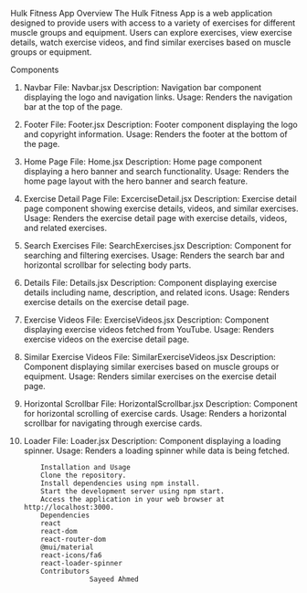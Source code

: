 Hulk Fitness App
Overview
The Hulk Fitness App is a web application designed to provide users with access to a variety of exercises for different muscle groups and equipment. Users can explore exercises, view exercise details, watch exercise videos, and find similar exercises based on muscle groups or equipment.

Components
1. Navbar
    File: Navbar.jsx
    Description: Navigation bar component displaying the logo and navigation links.
    Usage: Renders the navigation bar at the top of the page.
2. Footer
    File: Footer.jsx
    Description: Footer component displaying the logo and copyright information.
    Usage: Renders the footer at the bottom of the page.
3. Home Page
    File: Home.jsx
    Description: Home page component displaying a hero banner and search functionality.
    Usage: Renders the home page layout with the hero banner and search feature.
4. Exercise Detail Page
    File: ExcerciseDetail.jsx
    Description: Exercise detail page component showing exercise details, videos, and similar exercises.
    Usage: Renders the exercise detail page with exercise details, videos, and related exercises.
5. Search Exercises
    File: SearchExercises.jsx
    Description: Component for searching and filtering exercises.
    Usage: Renders the search bar and horizontal scrollbar for selecting body parts.
6. Details
    File: Details.jsx
    Description: Component displaying exercise details including name, description, and related icons.
    Usage: Renders exercise details on the exercise detail page.
7. Exercise Videos
    File: ExerciseVideos.jsx
    Description: Component displaying exercise videos fetched from YouTube.
    Usage: Renders exercise videos on the exercise detail page.
8. Similar Exercise Videos
    File: SimilarExerciseVideos.jsx
    Description: Component displaying similar exercises based on muscle groups or equipment.
    Usage: Renders similar exercises on the exercise detail page.
9. Horizontal Scrollbar
    File: HorizontalScrollbar.jsx
    Description: Component for horizontal scrolling of exercise cards.
    Usage: Renders a horizontal scrollbar for navigating through exercise cards.
10. Loader
    File: Loader.jsx
    Description: Component displaying a loading spinner.
    Usage: Renders a loading spinner while data is being fetched.


            Installation and Usage
            Clone the repository.
            Install dependencies using npm install.
            Start the development server using npm start.
            Access the application in your web browser at http://localhost:3000.
            Dependencies
            react
            react-dom
            react-router-dom
            @mui/material
            react-icons/fa6
            react-loader-spinner
            Contributors
                        Sayeed Ahmed
